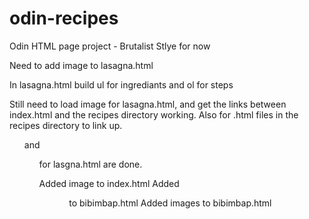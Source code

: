 # odin-recipes
Odin HTML page project - Brutalist Stlye for now

Need to add image to lasagna.html

In lasagna.html build ul for ingrediants and ol for steps

Still need to load image for lasagna.html, and get the links between index.html and the recipes directory working.  Also for .html files in the recipes directory to link up.  <ul> and <ol> for lasgna.html are done.

Added image to index.html
Added <ul> <ol> to bibimbap.html
Added images to bibimbap.html

